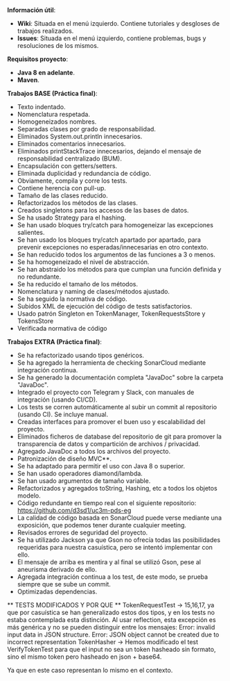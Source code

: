 **Información útil**:
- **Wiki**: Situada en el menú izquierdo. Contiene tutoriales y desgloses de trabajos realizados.
- **Issues**: Situada en el menú izquierdo, contiene problemas, bugs y resoluciones de los mismos.


**Requisitos proyecto**:
- **Java 8 en adelante**.
- **Maven**.

**Trabajos BASE (Práctica final)**:
- Texto indentado.
- Nomenclatura respetada.
- Homogeneizados nombres.
- Separadas clases por grado de responsabilidad.
- Eliminados System.out.println innecesarios.
- Eliminados comentarios innecesarios.
- Eliminados printStackTrace innecesarios, dejando el mensaje de responsabilidad centralizado (BUM).
- Encapsulación con getters/setters.
- Eliminada duplicidad y redundancia de código.
- Obviamente, compila y corre los tests.
- Contiene herencia con pull-up.
- Tamaño de las clases reducido.
- Refactorizados los métodos de las clases.
- Creados singletons para los accesos de las bases de datos.
- Se ha usado Strategy para el hashing.
- Se han usado bloques try/catch para homogeneizar las excepciones salientes.
- Se han usado los bloques try/catch apartado por apartado, para prevenir excepciones no esperadas/innecesarias en otro contexto.
- Se han reducido todos los argumentos de las funciones a 3 o menos.
- Se ha homogeneizado el nivel de abstracción.
- Se han abstraido los métodos para que cumplan una función definida y no redundante.
- Se ha reducido el tamaño de los métodos.
- Nomenclatura y naming de clases/métodos ajustado.
- Se ha seguido la normativa de código.
- Subidos XML de ejecución del código de tests satisfactorios.
- Usado patrón Singleton en TokenManager, TokenRequestsStore y TokensStore 
- Verificada normativa de código
       
**Trabajos EXTRA (Práctica final)**:
- Se ha refactorizado usando tipos genéricos.
- Se ha agregado la herramienta de checking SonarCloud mediante integración continua.
- Se ha generado la documentación completa "JavaDoc" sobre la carpeta "JavaDoc".
- Integrado el proyecto con Telegram y Slack, con manuales de integración (usando CI/CD).
- Los tests se corren automáticamente al subir un commit al repositorio (usando CI). Se incluye manual.
- Creadas interfaces para promover el buen uso y escalabilidad del proyecto.
- Eliminados ficheros de database del repositorio de git para promover la transparencia de datos y compartición de archivos / privacidad.
- Agregado JavaDoc a todos los archivos del proyecto.
- Patronización de diseño MVC**.
- Se ha adaptado para permitir el uso con Java 8 o superior.
- Se han usado operadores diamond/lambda.
- Se han usado argumentos de tamaño variable.
- Refactorizados y agregados toString, Hashing, etc a todos los objetos modelo.
- Código redundante en tiempo real con el siguiente repositorio: https://github.com/d3sd1/uc3m-pds-eg
- La calidad de código basada en SonarCloud puede verse mediante una exposición, que podemos tener durante cualquier meeting.
- Revisados errores de seguridad del proyecto.
- Se ha utilizado Jackson ya que Gson no ofrecía todas las posibilidades requeridas para nuestra casuística, pero se intentó implementar con ello.
- El mensaje de arriba es mentira y al final se utilizó Gson, pese al aneurisma derivado de ello.
- Agregada integración continua a los test, de este modo, se prueba siempre que se sube un commit.
- Optimizadas dependencias.

** TESTS MODIFICADOS Y POR QUE **
TokenRequestTest -> 15,16,17, ya que por casuística se han generalizado estos dos tipos, y en los tests no estaba contemplada esta distinción. Al usar reflection, esta excepción es más genérica y no se pueden distinguir entre los mensajes:
Error: invalid input data in JSON structure.
Error: JSON object cannot be created due to incorrect representation
TokenHasher -> Hemos modificado el test VerifyTokenTest para que el input no sea un token hasheado sin formato, sino el mismo token pero hasheado en json + base64.

Ya que en este caso representan lo mismo en el contexto.